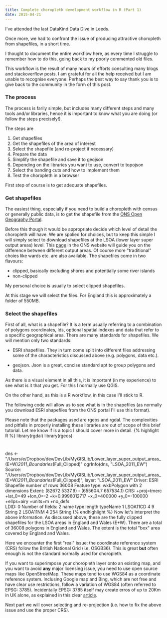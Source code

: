 ```yaml
---
title: Complete choropleth development workflow in R (Part 1)
date: 2015-04-21
---
```


I've attended the last DataKind Data Dive in Leeds.

Once more, we had to confront the issue of producing attractive choropleth from shapefiles, in a short time.

I thought to document the entire workflow here, as every time I struggle to remember how to do this, going back to my poorly commented old files.

This workflow is the result of many hours of efforts consulting many blogs and stackoverflow posts.  I am grateful for all the help received but I am unable to recognise everyone.  Perhaps the best way to say thank you is to give back to the community in the form of this post.

### The process

The process is farily simple, but includes many different steps and many tools and/or libraries, hence it is important to know what you are doing (or follow the steps precisely!).

The steps are

1. Get shapefiles
2. Get the shapefiles of the area of interest
3. Select the shapefile (and re-project if necessary)
4. Prepare the data
5. Simplify the shapefile and save it to geojson
6. Depending on the libraries you want to use, convert to topojson
7. Select the banding cuts and how to implement them
8. Test the choropleth in a browser

First step of course is to get adequate shapefiles.

### Get shapefiles

The easiest thing, especially if you need to build a choropleth with census or generally public data, is to get the shapefile from the [ONS Open Geography Portal](https://geoportal.statistics.gov.uk/geoportal/catalog/main/home.page).

Before this though it would be appropriate decide which level of detail the choropleth will have.  We are spolied for choices, but to keep this simple I will simply select to download shapefiles at the LSOA (lower layer super output areas) level.  This [page](http://www.ons.gov.uk/ons/guide-method/geography/beginner-s-guide/census/super-output-areas--soas-/index.html) in the ONS website will guide you on the difference between different output areas.  Of course more "traditional" choies like wards etc. are also available.
The shapefiles come in two flavours:
- clipped, basically excluding shores and potentially some river islands
- non-clipped

My personal choice is usually to select clipped shapefiles.

At this stage we will select the files.  For England this is approximately a folder of 550MB. 

### Select the shapefiles

First of all, what is a shapefile?  It is a term usually referring to a combination of polygons coordinates, Ids, optional spatial indexes and data that refer to a specific geographical area.
There are many standards for shapefiles.  We will mention only two standards:

- ESRI shapefiles. They in turn come split into different files addressing some of the characteristics discussed above (e.g. polygons, data etc.).

- geojson. Json is a great, concise standard apt to group polygons and data. 

As there is a visual element in all this, it is important (in my experience) to see what is it that you get.  For this I normally use QGIS.

On the other hand, as this is a R workflow, in this case I'll stick to R.

The following code will allow us to see what is in the shapefiles (as normally you download ESRI shapefiles from the ONS portal I'll use this format).

Please note that the packages used are rgeos and rgdal.  The complexities and pitfalls in properly installing these libraries are out of scope of this brief tutorial.  Let me know if is a topic I should cover more in detail.
{% highlight R %}
library(rgdal)
library(rgeos)
#
dns <- "/Users/e/Dropbox/dev/DevLib/MyGISLib/Lower_layer_super_output_areas_(E+W)_2011_Boundaries_(Full_Clipped)"
ogrInfo(dns, "LSOA_2011_EW")
  Source: "/Users/e/Dropbox/dev/DevLib/MyGISLib/Lower_layer_super_output_areas_(E+W)_2011_Boundaries_(Full_Clipped)", layer: "LSOA_2011_EW"
  Driver: ESRI Shapefile number of rows 36008 
  Feature type: wkbPolygon with 2 dimensions
  Extent: (82672 5337.9) - (655604.7 657534.1)
  CRS: +proj=tmerc +lat_0=49 +lon_0=-2 +k=0.9996012717 +x_0=400000 +y_0=-100000 +ellps=airy +units=m +no_defs  
  LDID: 0 
  Number of fields: 2 
      name type length typeName
  1 LSOA11CD    4      9   String
  2 LSOA11NM    4    254   String
{% endhighlight %}
Now let's interpret the above information.
As discussed above, these are the fully clipped shapefiles for the LSOA areas in England and Wales (E+W).
There are a total of 36008 polygons in England and Wales.
The extent is the total "box" area covered by England and Wales.

Here we encounter the first "real" issue: the coordinate reference system (CRS) follow the British National Grid (i.e. OSGB36). This is great **but** often enough is not the standard normally used for choropleth.

If you want to superimpose your choropleth layer onto an existing map, and you want to avoid **any** major licensing issue, you need to use open source maps like OpenStreetMap.  These maps tend to use WGS84 as a coordinate reference system.  Inclusing Google map and Bing, which are not free and have clear use restrictions, follow a variation of WGS84 (often referred to EPSG: 3785).
Incidentally EPSG: 3785 itself may create erros of up to 20Km in UK alone, as explained in this clear [article](https://alastaira.wordpress.com/2011/01/23/the-google-maps-bing-maps-spherical-mercator-projection/).

Next part we will cover selecting and re-projection (i.e. how to fix the above issue and use the proper CRS).



